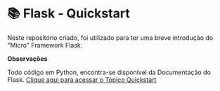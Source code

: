 # 📚 Flask - Quickstart

Neste repositório criado, foi utilizado para ter uma breve introdução do "Micro" Framework Flask.

**Observações**

Todo código em Python, encontra-se disponível da Documentação do Flask. 
[Clique aqui para acessar o Tópico Quickstart](https://flask.palletsprojects.com/en/2.0.x/quickstart/) 
